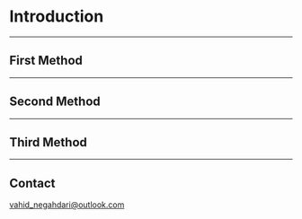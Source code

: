 # Introduction

---
## First Method




---
## Second Method





---
## Third Method



---


## Contact 
<vahid_negahdari@outlook.com>